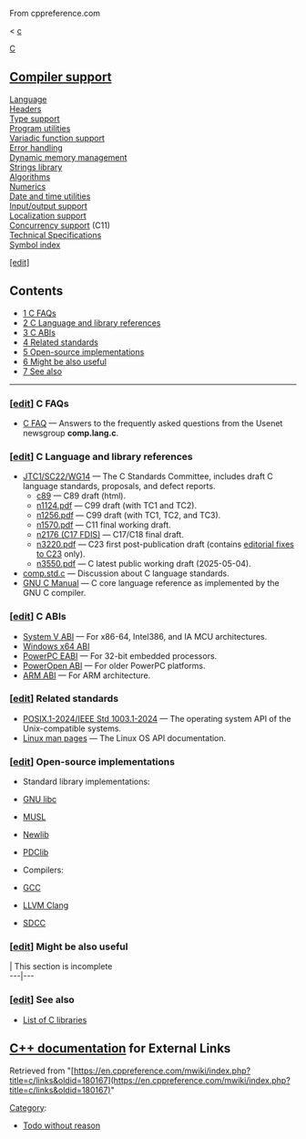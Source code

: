 From cppreference.com

< [c](../c.html "c")

[ C](../c.html "c")

[Compiler support](compiler_support.html "c/compiler support")  
---  
[Language](language.html "c/language")  
[Headers](header.html "c/header")  
[Type support](types.html "c/types")  
[Program utilities](program.html "c/program")  
[Variadic function support](variadic.html "c/variadic")  
[Error handling](error.html "c/error")  
[Dynamic memory management](memory.html "c/memory")  
[Strings library](string.html "c/string")  
[Algorithms](algorithm.html "c/algorithm")  
[Numerics](numeric.html "c/numeric")  
[Date and time utilities](chrono.html "c/chrono")  
[Input/output support](io.html "c/io")  
[Localization support](locale.html "c/locale")  
[Concurrency support](thread.html "c/thread") (C11)  
[Technical Specifications](experimental.html "c/experimental")  
[Symbol index](index.html "c/symbol index")  
  
[[edit]](https://en.cppreference.com/mwiki/index.php?title=Template:c/navbar_content&action=edit)

## Contents

  * [1 C FAQs](links.html#C_FAQs)
  * [2 C Language and library references](links.html#C_Language_and_library_references)
  * [3 C ABIs](links.html#C_ABIs)
  * [4 Related standards](links.html#Related_standards)
  * [5 Open-source implementations](links.html#Open-source_implementations)
  * [6 Might be also useful](links.html#Might_be_also_useful)
  * [7 See also](links.html#See_also)

  
---  
  
### [[edit](https://en.cppreference.com/mwiki/index.php?title=c/links&action=edit&section=1 "Edit section: C FAQs")] C FAQs

  * [C FAQ](https://c-faq.com/) — Answers to the frequently asked questions from the Usenet newsgroup **comp.lang.c**. 



### [[edit](https://en.cppreference.com/mwiki/index.php?title=c/links&action=edit&section=2 "Edit section: C Language and library references")] C Language and library references

  * [JTC1/SC22/WG14](https://www.open-std.org/jtc1/sc22/wg14/) — The C Standards Committee, includes draft C language standards, proposals, and defect reports. 
    * [c89](https://port70.net/~nsz/c/c89/c89-draft.html) — C89 draft (html). 
    * [n1124.pdf](https://open-std.org/JTC1/SC22/WG14/www/docs/n1124.pdf) — C99 draft (with TC1 and TC2). 
    * [n1256.pdf](https://open-std.org/JTC1/SC22/WG14/www/docs/n1256.pdf) — C99 draft (with TC1, TC2, and TC3). 
    * [n1570.pdf](https://open-std.org/JTC1/SC22/WG14/www/docs/n1570.pdf) — C11 final working draft. 
    * [n2176 (C17 FDIS)](https://files.lhmouse.com/standards/ISO%20C%20N2176.pdf) — C17/C18 final draft. 
    * [n3220.pdf](https://open-std.org/JTC1/SC22/WG14/www/docs/n3220.pdf) — C23 first post-publication draft (contains [editorial fixes to C23](https://www.open-std.org/jtc1/sc22/wg14/www/docs/n3221.htm) only). 
    * [n3550.pdf](https://open-std.org/JTC1/SC22/WG14/www/docs/n3550.pdf) — C latest public working draft (2025-05-04). 
  * [comp.std.c](https://groups.google.com/forum/m/?hl=en#!forum/comp.std.c) — Discussion about C language standards. 
  * [GNU C Manual](https://www.gnu.org/software/gnu-c-manual/gnu-c-manual.html) — C core language reference as implemented by the GNU C compiler. 



### [[edit](https://en.cppreference.com/mwiki/index.php?title=c/links&action=edit&section=3 "Edit section: C ABIs")] C ABIs

  * [System V ABI](https://github.com/hjl-tools/x86-psABI/wiki/X86-psABI) — For x86-64, Intel386, and IA MCU architectures. 
  * [Windows x64 ABI](https://docs.microsoft.com/en-us/cpp/build/x64-calling-convention)
  * [PowerPC EABI](https://www.nxp.com.cn/docs/en/application-note/PPCEABI.pdf) — For 32-bit embedded processors. 
  * [PowerOpen ABI](ftp://www.sourceware.org/pub/binutils/ppc-docs/ppc-poweropen/) — For older PowerPC platforms. 
  * [ARM ABI](https://github.com/ARM-software/abi-aa/releases) — For ARM architecture. 



### [[edit](https://en.cppreference.com/mwiki/index.php?title=c/links&action=edit&section=4 "Edit section: Related standards")] Related standards

  * [POSIX.1-2024/IEEE Std 1003.1-2024](https://pubs.opengroup.org/onlinepubs/9799919799/functions/contents.html) — The operating system API of the Unix-compatible systems. 
  * [Linux man pages](https://man7.org/linux/man-pages/index.html) — The Linux OS API documentation. 



### [[edit](https://en.cppreference.com/mwiki/index.php?title=c/links&action=edit&section=5 "Edit section: Open-source implementations")] Open-source implementations

  * Standard library implementations: 



    

  * [GNU libc](https://github.com/lattera/glibc)
  * [MUSL](https://git.musl-libc.org/cgit/musl/tree)
  * [Newlib](https://sourceware.org/git/gitweb.cgi?p=newlib-cygwin.git)
  * [PDClib](https://bitbucket.org/pdclib/pdclib/src/)



  * Compilers: 



    

  * [GCC](https://github.com/gcc-mirror/gcc)
  * [LLVM Clang](https://github.com/llvm/llvm-project)
  * [SDCC](https://sdcc.sourceforge.net/)



### [[edit](https://en.cppreference.com/mwiki/index.php?title=c/links&action=edit&section=6 "Edit section: Might be also useful")] Might be also useful

| This section is incomplete   
---|---  
  
### [[edit](https://en.cppreference.com/mwiki/index.php?title=c/links&action=edit&section=7 "Edit section: See also")] See also

  * [List of C libraries](links/libs.html "c/links/libs")

[C++ documentation](../cpp/resources.html "cpp/links") for External Links  
---  
  
Retrieved from "[https://en.cppreference.com/mwiki/index.php?title=c/links&oldid=180167](https://en.cppreference.com/mwiki/index.php?title=c/links&oldid=180167)" 

[Category](https://en.cppreference.com/w/Special:Categories "Special:Categories"): 

  * [Todo without reason](../Category%253ATodo_without_reason.html "Category:Todo without reason")


